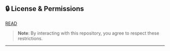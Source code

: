 ## 🔒 License & Permissions

[READ](https://github.com/Kotok7/Zodiac-sign-checker/blob/main/LICENSE)

> **Note**: By interacting with this repository, you agree to respect these restrictions.

---
